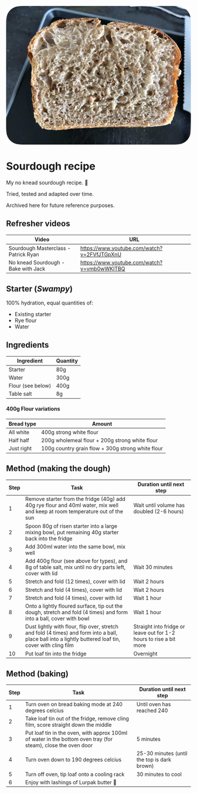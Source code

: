 <img src="sourdough.png" width="720">

# Sourdough recipe

My no knead sourdough recipe. 🍞

Tried, tested and adapted over time. 

Archived here for future reference purposes.

## Refresher videos

Video | URL
--|--
Sourdough Masterclass - Patrick Ryan | https://www.youtube.com/watch?v=2FVfJTGpXnU
No knead Sourdough - Bake with Jack | https://www.youtube.com/watch?v=vmb0wWKITBQ

## Starter (_Swampy_)

100% hydration, equal quantities of:
- Existing starter
- Rye flour
- Water

## Ingredients

Ingredient | Quantity
--|--
Starter | 80g
Water | 300g
Flour (see below) | 400g
Table salt | 8g

#### 400g Flour variations

Bread type | Amount
--|--
All white | 400g strong white flour
Half half | 200g wholemeal flour + 200g strong white flour
Just right | 100g country grain flow + 300g strong white flour

## Method (making the dough)

Step | Task | Duration until next step
--|--|--
1 | Remove starter from the fridge (40g) add 40g rye flour and 40ml water, mix well and keep at room temperature out of the sun | Wait until volume has doubled (2-6 hours)
2 | Spoon 80g of risen starter into a large mixing bowl, put remaining 40g starter back into the fridge | 
3 | Add 300ml water into the same bowl, mix well | 
4 | Add 400g flour (see above for types), and 8g of table salt, mix until no dry parts left, cover with lid | Wait 30 minutes
5 | Stretch and fold (12 times), cover with lid | Wait 2 hours
6 | Stretch and fold (4 times), cover with lid | Wait 2 hours
7 | Stretch and fold (4 times), cover with lid | Wait 1 hour
8 | Onto a lightly floured surface, tip out the dough, stretch and fold (4 times) and form into a ball, cover with bowl | Wait 1 hour
9 | Dust lightly with flour, flip over, stretch and fold (4 times) and form into a ball, place ball into a lightly buttered loaf tin, cover with cling film | Straight into fridge or leave out for 1-2 hours to rise a bit more
10 | Put loaf tin into the fridge | Overnight

## Method (baking)

Step | Task | Duration until next step
--|--|--
1 | Turn oven on bread baking mode at 240 degrees celcius | Until oven has reached 240
2 | Take loaf tin out of the fridge, remove cling film, score straight down the middle |
3 | Put loaf tin in the oven, with approx 100ml of water in the bottom oven tray (for steam), close the oven door | 5 minutes
4 | Turn oven down to 190 degrees celcius | 25-30 minutes (until the top is dark brown)
5 | Turn off oven, tip loaf onto a cooling rack | 30 minutes to cool
6 | Enjoy with lashings of Lurpak butter 🤤 | 
